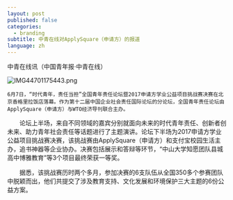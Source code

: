 ```yaml
---
layout: post
published: false
categories:
  - branding
subtitle: 中青在线对ApplySquare（申请方）的报道
language: zh
---
```

中青在线讯（中国青年报·中青在线）


![IMG44701175443.png]({{site.baseurl}}/image/IMG44701175443.png)

	6月7日，“时代青年，责任当担”全国青年责任论坛暨2017申请方学业公益项目挑战赛决赛在北京香格里拉饭店落幕。作为第十二届中国企业社会责任国际论坛的分论坛，全国青年责任论坛由ApplySquare（申请方）与WTO经济导刊联合主办。

　　论坛上半场，来自不同领域的嘉宾分别就面向未来的时代青年责任、创新者创未来、助力青年社会责任等话题进行了主题演讲。论坛下半场为2017申请方学业公益项目挑战赛决赛，该挑战赛由ApplySquare（申请方）和支付宝校园生活主办，追书神器等企业协办。决赛包括展示和答辩等环节，“中山大学知愿团队县城高中博雅教育”等3个项目最终荣获一等奖。

　　据悉，该挑战赛历时两个多月，参加决赛的6支队伍从全国350多个参赛团队中脱颖而出，他们共提交了涉及教育支持、文化发展和环境保护三大主题的6份公益方案。